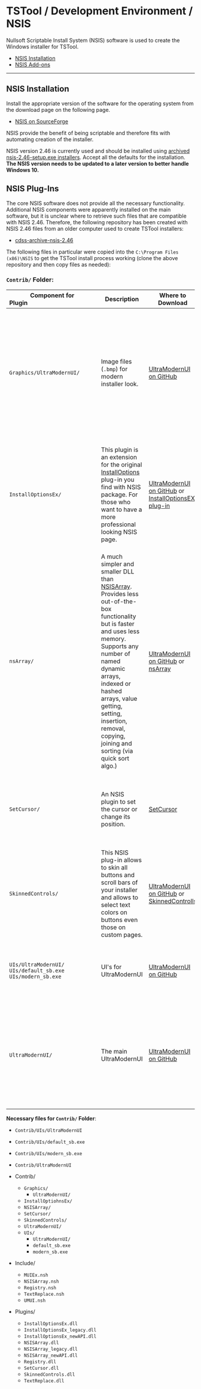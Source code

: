 # TSTool / Development Environment / NSIS ##

Nullsoft Scriptable Install System (NSIS) software is used to create the Windows installer for TSTool.

* [NSIS Installation](#nsis-installation)
* [NSIS Add-ons](#nsis-add-ons)

----

## NSIS Installation ##

Install the appropriate version of the software for the operating system from the download page on the following page.

* [NSIS on SourceForge](https://sourceforge.net/projects/nsis/)

NSIS provide the benefit of being scriptable and therefore fits with automating creation of the installer.

NSIS version 2.46 is currently used and should be installed using [archived nsis-2.46-setup.exe installers](https://sourceforge.net/projects/nsis/files/NSIS%202/).
Accept all the defaults for the installation.
**The NSIS version needs to be updated to a later version to better handle Windows 10.**

## NSIS Plug-Ins ##

The core NSIS software does not provide all the necessary functionality.
Additional NSIS components were apparently installed on the main software,
but it is unclear where to retrieve such files that are compatible with NSIS 2.46.
Therefore, the following repository has been created with NSIS 2.46 files from an older computer used to create TSTool installers:

* [cdss-archive-nsis-2.46](https://github.com/OpenWaterFoundation/cdss-archive-nsis-2.46)

The following files in particular were copied into the `C:\Program Files (x86)\NSIS` to get the TSTool install process working
(clone the above repository and then copy files as needed):

### `Contrib/` Folder: ###
| **Component for Plugin&nbsp;&nbsp;&nbsp;&nbsp;&nbsp;&nbsp;&nbsp;&nbsp;&nbsp;&nbsp;&nbsp;&nbsp;&nbsp;&nbsp;&nbsp;&nbsp;&nbsp;&nbsp;&nbsp;&nbsp;&nbsp;&nbsp;&nbsp;&nbsp;&nbsp;&nbsp;&nbsp;&nbsp;&nbsp;&nbsp;&nbsp;&nbsp;&nbsp;&nbsp;&nbsp;&nbsp;&nbsp;&nbsp;&nbsp;&nbsp;&nbsp;&nbsp;** | Description | Where to Download | Comments |
| --- | --- | --- | --- |   
| `Graphics/UltraModernUI/` | Image files (`.bmp`) for modern installer look. | [UltraModernUI on GitHub](https://github.com/SuperPat45/UltraModernUI/releases) | Part of the UltraModernUI plug-in. Causes no errors if not included in NSIS when building TSTool installer. The current installer doesn't utilize any of these Graphics, but without the folder you cannot use them in the future with NSIS.|  
| `InstallOptionsEx/`| This plugin is an extension for the original [InstallOptions](http://nsis.sourceforge.net/Docs/InstallOptions/Readme.html) plug-in you find with NSIS package. For those who want to have a more professional looking NSIS page. | [UltraModernUI on GitHub](https://github.com/SuperPat45/UltraModernUI/releases) or [InstallOptionsEX plug-in](http://nsis.sourceforge.net/InstallOptionsEx_plug-in) | Part of the InstallOptionsEx plug-in, but included in UltraModernUI plugin as well. Causes no errors if not included in NSIS when building TSTool installation. May offer beneficial features for the future, however. |
| `nsArray/` | A much simpler and smaller DLL than [NSISArray](http://nsis.sourceforge.net/Arrays_in_NSIS#NSISArray_plug-in_.28deprecated.29). Provides less out-of-the-box functionality but is faster and uses less memory. Supports any number of named dynamic arrays, indexed or hashed arrays, value getting, setting, insertion, removal, copying, joining and sorting (via quick sort algo.) | [UltraModernUI on GitHub](https://github.com/SuperPat45/UltraModernUI/releases) or [nsArray](http://nsis.sourceforge.net/Arrays_in_NSIS#nsArray_plug-in) | Part of the nsArray plug-in, but included in UltraModernUI. Before NSIS was using NSISArray which is deprecated and has been replaced with nsArray. Causes no errors if not included in NSIS when building TSTool installation. |
| `SetCursor/` | An NSIS plugin to set the cursor or change its position. | [SetCursor](http://nsis.sourceforge.net/SetCursor_plug-in) | SetCursor is it's own plug-in, separate from UltraModernUI. Causes no errors if not included in NSIS when building TSTool installation. | 
| `SkinnedControls/` | This NSIS plug-in allows to skin all buttons and scroll bars of your installer and allows to select text colors on buttons even those on custom pages. | [UltraModernUI on GitHub](https://github.com/SuperPat45/UltraModernUI/releases) or  [SkinnedControlls](http://nsis.sourceforge.net/SkinnedControls_plug-in) | Part of the SkinnedControls plug-in, but included in UltraModernUI. |
| `UIs/UltraModernUI/` </br> `UIs/default_sb.exe` </br> `UIs/modern_sb.exe` | UI's for UltraModernUI | [UltraModernUI on GitHub](https://github.com/SuperPat45/UltraModernUI/releases) | Part of the UltraModernUI plug-in. If not included in NSIS there will be errors with building the TSTool Installer. |
| `UltraModernUI/` | The main UltraModernUI | [UltraModernUI on GitHub](https://github.com/SuperPat45/UltraModernUI/releases) | This is the main component for UltraModernUI and is absolutely necessary for using the UltraModernUI plug-in. If not included in NSIS there will be errors with building the TSTool installer. |

**Necessary files for `Contrib/` Folder**:
* `Contrib/UIs/UltraModernUI`
* `Contrib/UIs/default_sb.exe`
* `Contrib/UIs/modern_sb.exe`
* `Contrib/UltraModernUI`


* Contrib/
	+ `Graphics/`
		- `UltraModernUI/`
	+ `InstallOptiohnsEx/`
	+ `NSISArray/`
	+ `SetCursor/`
	+ `SkinnedControls/`
	+ `UltraModernUI/`
	+ `UIs/`
		- `UltraModernUI/`
		- `default_sb.exe`
		- `modern_sb.exe`
* Include/
	+ `MUIEx.nsh`
	+ `NSISArray.nsh`
	+ `Registry.nsh`
	+ `TextReplace.nsh`
	+ `UMUI.nsh`
* Plugins/
	+ `InstallOptionsEx.dll`
	+ `InstallOptionsEx_legacy.dll`
	+ `InstallOptionsEx_newAPI.dll`
	+ `NSISArray.dll`
	+ `NSISArray_legacy.dll`
	+ `NSISArray_newAPI.dll`
	+ `Registry.dll`
	+ `SetCursor.dll`
	+ `SkinnedControls.dll`
	+ `TextReplace.dll`
